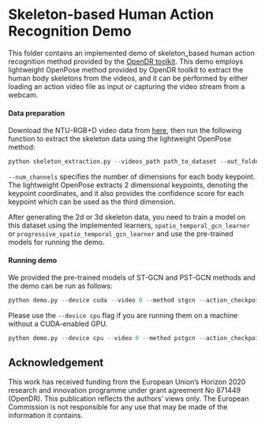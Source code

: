 # Skeleton-based Human Action Recognition Demo

This folder contains an implemented demo of skeleton_based human action recognition method provided by the [OpenDR toolkit](https://opendr.eu).
This demo employs lightweight OpenPose method provided by OpenDR toolkit to extract the human body skeletons from the videos, 
and it can be performed by either loading an action video file as input or capturing the video stream from a webcam. 

#### Data preparation  
  Download the NTU-RGB+D video data from [here](https://rose1.ntu.edu.sg/dataset/actionRecognition/), 
  then run the following function to extract the skeleton data using the lightweight OpenPose method: 
  ```python
python skeleton_extraction.py --videos_path path_to_dataset --out_folder path_to_save_skeleton_data --device cuda --num_channels 2  
```  
  `--num_channels` specifies the number of dimensions for each body keypoint. The lightweight OpenPose extracts 2 dimensional keypoints, denoting the keypoint coordinates, and it also provides the confidence score 
  for each keypoint which can be used as the third dimension. 
  
After generating the 2d or 3d skeleton data, you need to train a model on this dataset using the implemented learners, 
`spatio_temporal_gcn_learner` or `progressive_spatio_temporal_gcn_learner` and use the pre-trained models for running the demo. 

#### Running demo
We provided the pre-trained models of ST-GCN and PST-GCN methods and the demo can be run as follows: 

```python
python demo.py --device cuda --video 0 --method stgcn --action_checkpoint_name stgcn_ntu_cv_lw_openpose
```  

Please use the `--device cpu` flag if you are running them on a machine without a CUDA-enabled GPU. 

```python
python demo.py --device cpu --video 0 --method pstgcn --action_checkpoint_name pstgcn_ntu_cv_lw_openpose
```  


## Acknowledgement
This work has received funding from the European Union’s Horizon 2020 research and innovation programme under grant agreement No 871449 (OpenDR). This publication reflects the authors’ views only. The European Commission is not responsible for any use that may be made of the information it contains.
